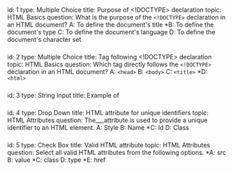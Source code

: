 ###
id: 1
type: Multiple Choice
title: Purpose of <!DOCTYPE> declaration
topic: HTML Basics
question: What is the purpose of the `<!DOCTYPE>` declaration in an HTML document?
A: To define the document's title
*B: To define the document's type
C: To define the document's language
D: To define the document's character set
###
id: 2
type: Multiple Choice
title: Tag following <!DOCTYPE> declaration
topic: HTML Basics
question: Which tag directly follows the `<!DOCTYPE>` declaration in an HTML document?
A: `<head>`
B: `<body>`
C: `<title>`
*D: `<html>`
###
id: 3
type: String Input
title: Example of <title> tag,
topic: HTML Basics,
question: Write an example of a `<title>` tag with the content "My Web Page".
answer: <title>My Web Page</title>
###
id: 4
type: Drop Down
title: HTML attribute for unique identifiers
topic: HTML Attributes
question: The___attribute is used to provide a unique identifier to an HTML element.
A: Style
B: Name
*C: Id
D: Class
###
id: 5
type: Check Box
title: Valid HTML attribute
topic: HTML Attributes
question: Select all valid HTML attributes from the following options.
*A: src
B: value
*C: class
D: type
*E: href
###


